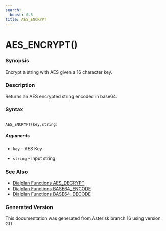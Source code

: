 ```yaml
---
search:
  boost: 0.5
title: AES_ENCRYPT
---
```


# AES_ENCRYPT()

### Synopsis

Encrypt a string with AES given a 16 character key.

### Description

Returns an AES encrypted string encoded in base64.<br>


### Syntax


```

AES_ENCRYPT(key,string)
```
##### Arguments


* `key` - AES Key<br>

* `string` - Input string<br>

### See Also

* [Dialplan Functions AES_DECRYPT](/Asterisk_16_Documentation/API_Documentation/Dialplan_Functions/AES_DECRYPT)
* [Dialplan Functions BASE64_ENCODE](/Asterisk_16_Documentation/API_Documentation/Dialplan_Functions/BASE64_ENCODE)
* [Dialplan Functions BASE64_DECODE](/Asterisk_16_Documentation/API_Documentation/Dialplan_Functions/BASE64_DECODE)


### Generated Version

This documentation was generated from Asterisk branch 16 using version GIT 